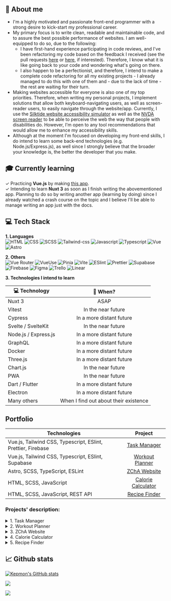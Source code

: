 ## 🙋️ About me
* I'm a highly motivated and passionate front-end programmer with a strong desire to kick-start my professional career. 
* My primary focus is to write clean, readable and maintainable code, and to assure the best possible performance of websites. I am well-equipped to do so, due to the following:
    * I have first-hand experience participating in code reviews, and I've been refactoring my code based on the feedback I received (see the pull requests [here](https://github.com/Kepmon/Website_ZChA/pulls) or [here](https://github.com/Kepmon/task-manager/pulls), if interested). Therefore, I know what it is like going back to your code and wondering what's going on there.
    * I also happen to be a perfectionist, and therefore, I intend to make a complete code refactoring for all my existing projects - I already managed to do this with one of them and - due to the lack of time - the rest are waiting for their turn.
* Making websites accessible for everyone is also one of my top priorities. Therefore, when writing my personal projects, I implement solutions that allow both keyboard-navigating users, as well as screen-reader users, to easily navigate through the website/app. Currently, I use the [Silktide website accessibility simulator](https://chrome.google.com/webstore/detail/silktide-website-accessib/okcpiimdfkpkjcbihbmhppldhiebhhaf) as well as the [NVDA screen reader](https://www.nvaccess.org/download/) to be able to perceive the web the way that people with disabilities do. However, I'm open to any tool recommendations that would allow me to enhance my accessibility skills.
* Although at the moment I'm focused on developing my front-end skills, I do intend to learn some back-end technologies (e.g. Node.js/Express.js), as well since I strongly believe that the broader your knowledge is, the better the developer that you make.

## 🎓 Currently learning
✓ Practicing **Vue.js** by making [this app](https://github.com/Kepmon/task-manager).  
✓ Intending to learn **Nuxt 3** as soon as I finish writing the abovementioned app. Planning to do so by writing another app (learning by doing) since I already watched a crash course on the topic and I believe I'll be able to manage writing an app just with the docs.

## 💻 Tech Stack
**1. Languages**  
![HTML](https://img.shields.io/badge/HTML-E34F26?style=for-the-badge&logo=html5&logoColor=white)
![CSS](https://img.shields.io/badge/CSS-1572B6?style=for-the-badge&logo=css3&logoColor=white)
![SCSS](https://img.shields.io/badge/SCSS-CC6699?style=for-the-badge&logo=sass&logoColor=white)
![Tailwind-css](https://img.shields.io/badge/TailwindCSS-06B6D4?style=for-the-badge&logo=tailwindcss&logoColor=white)
![Javascript](https://img.shields.io/badge/Javascript-F7DF1E?style=for-the-badge&logo=javascript&logoColor=black)
![Typescript](https://img.shields.io/badge/Typescript-007ACC?style=for-the-badge&logo=typescript&logoColor=white)
![Vue](https://img.shields.io/badge/Vue-4FC08D?style=for-the-badge&logo=vuedotjs&logoColor=white)
![Astro](https://img.shields.io/badge/Astro-FF5D01?style=for-the-badge&logo=astro&logoColor=white)


**2. Others**  
![Vue Router](https://img.shields.io/badge/Vue%20Router-4FC08D?style=for-the-badge&logo=vuedotjs&logoColor=white)
![VueUse](https://custom-icon-badges.demolab.com/badge/VueUse-4FC08D?style=for-the-badge&&logo=vueuse&logoColor=white)
![Pinia](https://custom-icon-badges.demolab.com/badge/Pinia-333?style=for-the-badge&&logo=pinia)
![Vite](https://img.shields.io/badge/Vite-646CFF?style=for-the-badge&&logo=vite&logoColor=white)
![ESlint](https://img.shields.io/badge/ESlint-4B32C3?style=for-the-badge&logo=eslint&logoColor=white)
![Prettier](https://img.shields.io/badge/Prettier-F7B93E?style=for-the-badge&logo=prettier&logoColor=white)
![Supabase](https://img.shields.io/badge/Supabase-3FCF8E?style=for-the-badge&logo=supabase&logoColor=white)
![Firebase](https://img.shields.io/badge/Firebase-FFCA28?style=for-the-badge&logo=firebase&logoColor=white)
![Figma](https://img.shields.io/badge/Figma-F24E1E?style=for-the-badge&logo=figma&logoColor=white)
![Trello](https://img.shields.io/badge/Trello-0052CC?style=for-the-badge&logo=trello&logoColor=white)
![Linear](https://img.shields.io/badge/Linear-5E6AD2?style=for-the-badge&logo=linear&logoColor=white)

**3. Technologies I intend to learn** 

| 💻 Technology | 🤔 When?    |
| ------------- |:----------------:|
| Nuxt 3 | ASAP |
| Vitest | In the near future |
| Cypress | In a more distant future |
| Svelte / SvelteKit| In the near future |
| Node.js / Express.js | In a more distant future |
| GraphQL | In a more distant future |
| Docker | In a more distant future |
| Three.js | In a more distant future |
| Chart.js | In the near future |
| PWA | In the near future |
| Dart / Flutter | In a more distant future |
| Electron | In a more distant future |
| Many others | When I find out about their existence |

## Portfolio
| Technologies | Project |
| ------------- |:----------------:|
| Vue.js, Tailwind CSS, Typescript, ESlint, Prettier, Firebase |[Task Manager](https://github.com/Kepmon/task-manager)|
| Vue.js, Tailwind CSS, Typescript, ESlint, Supabase |[Workout Planner](https://github.com/Kepmon/Workout-planner)|
| Astro, SCSS, TypeScript, ESLint | [ZChA Website](https://github.com/Kepmon/Website_ZChA) |
| HTML, SCSS, JavaScript |[Calorie Calculator](https://github.com/Kepmon/Caloric_calculator)|
| HTML, SCSS, JavaScript, REST API |[Recipe Finder](https://github.com/Kepmon/Recipe_finder)|

### Projects' description:
<details>
  <summary>1. Task Manager</summary>
  
  #### Status
  _Needing some refactoring_

  #### Description  
**Update**  
Currently, the whole functionality of the app is working, however, the app still requires many improvements that are meant to be made in the upcoming days.

Nevertheless, at present, this is my most advanced app that pictures my currrent best. I highly encourage you to read [the project's description](https://github.com/Kepmon/task-manager) to find out about:
* the details on the app's functionality,
* the accessiiblity concerns,
* the UX aspects that I took care of
* what did I learn out of it
* what is still to be improved

## 
The website/app is a [Frontendmentor Challenge](https://www.frontendmentor.io/challenges/kanban-task-management-web-app-wgQLt-HlbB). The main purpose of writing this app is to practice Vue and TypeScript. Usually I prefer to create my own projects instead of making use of the Frontendmentor challenges, however, I decided to take this one for several reasons:
* When I discovered Trello, I thought I'd like to write a similar app. But I don't feel that I have a good eye for design and I didn't want to spend much time on designing the app, anyway. Therefore, when I accidentally found this challenge on Frontendmentor, I thought this would be a perfect solution for me.
* I felt like I should actually practice working with design files, since it is my understanding that's what I would be doing in an actual job.
* I believe that this app would be an interesting base for converting to a desktop app using Electron, which I intend to learn in the future.

Apart from the functionality proposed by the Frontendmentor creators, I decided to enhance it by connecting the project to Firebase, so users are able to create an account and store their data. 
</details>

<details>
  <summary>2. Workout Planner</summary>

  #### Status
  _Needing minor refactoring_

  #### Description  
The website was created with the intent of practicing Vue. Initially written with Options API and JavaScript but I then substituted them with  Composition API and Typescript, respectively. The website allows to create workout routines and was connected to Supabase, so the user can create and store their workouts.

Still needing an improvement of some UX and accessibility aspects, which is intended to be done in the future.
</details>

<details>
  <summary>3. ZChA Website</summary>

  #### Status
  _Finished for now but may be further refactored in the future_

  #### Description  
This website was my first one, created to gain some experience in
coding after finishing a number of courses on HTML, CSS, and JS. Inspired by
the actual Department’s website but adapted to the newest standards of
coding.

About a half a year from finishing it, I recognized that it required a complete
code refactoring, which has been done recently, so the website meets the criteria of
the code maintainability, performance, and accessibility to the highest possible
level.

Although it's a simple website, it reflects well my current knowledge on the best practices of writing code.
</details>

<details>
  <summary>4. Calorie Calculator</summary>

  #### Status
  _Needing major refactoring_

  #### Description  
The main purpose of creating this website was to practice some JS, during my learning process. However, I also intended to address some elements that I found to be lacking in similar calculators available online. As the name implies, the website provides the caloric demand based on the data provided by a user.

Since the website was written over half a year ago, it requires a major refactoring, with a particular emphasis on the code quality and accessibility. Intended to be rewritten with TypeScript, ESLint, and – possibly – Astro and Tailwind CSS.
</details>

<details>
  <summary>5. Recipe Finder</summary>

  #### Status
  _Needing major refactoring_

  #### Description  
The main purpose of creating this website was to practice working with the REST API, during my learning process. The website serves for finding recipes based on criteria provided by a user.  

This website also needs major improvements, with a particular emphasis on its design. As for the code, part of it was reviewed (outside Github, so there are no pull requests) by an experienced developer, however, there is probably much room for improvement in it, as well. Intended to be done in the future, using TypeScript, ESLint, and – possibly – Astro and Tailwind CSS.
</details>


## 📈 Github stats
[![Kepmon's GitHub stats](https://github-readme-stats.vercel.app/api?username=Kepmon&show_icons=true&theme=onedark)](https://github.com/Kepmon/github-readme-stats)


![](https://github-readme-streak-stats.herokuapp.com/?user=Kepmon&theme=dark&hide_border=true)


![](https://github-readme-stats.vercel.app/api/top-langs/?username=Kepmon&theme=dark&hide_border=false&include_all_commits=true&count_private=false&layout=compact)
